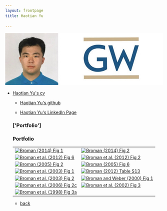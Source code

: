 ```yaml
---
layout: frontpage
title: Haotian Yu

---
```

 <img src="YHT_Pict.jpg" alt="Haotian Yu" title="Haotian Yu"/>

  <div class="navbar-inner0">
       <ul class="nav">
          <li><a href="https://github.com/HaotianYu123/HaotianYu123.github.io/blob/master/assets/YHT_Resume.pdf">Haotian Yu's cv</a></li>
      <ul class="nav1">
          <li><a href="https://github.com/bsharvey">Haotian Yu's github</a></li>
      </ul>
      <ul class="nav2">
          <li><a href="https://www.linkedin.com/in/haotian-yu-ab954b120/">Haotian Yu's LinkedIn Page</a></li>
      </ul>
 

### ['Portfolio']
### <a name="Portfolio"></a>Portfolio
<table class="wide">
<tr>
  <td class="left">
    <a href="pages/publpics/rqtlexper_fig1.html">
        <img src="assets/publpics/rqtlexper_fig1.png" alt="Broman (2014) Fig 1" title="Broman (2014) Fig 1"/>
    </a>
  </td>
  <td class="right">
    <a href="pages/publpics/rqtlexper_fig2.html">
        <img src="assets/publpics/rqtlexper_fig2.png" alt="Broman (2014) Fig 2" title="Broman (2014) Fig 2"/>
    </a>
  </td>
</tr>
<tr>
  <td class="left">
    <a href="pages/publpics/phyloqtl_fig6.html">
        <img src="assets/publpics/phyloqtl_fig6.png" alt="Broman et al. (2012) Fig 6" title="Broman et al. (2012) Fig 6"/>
    </a>
  </td>
  <td class="right">
    <a href="pages/publpics/phyloqtl_fig2.html">
        <img src="assets/publpics/phyloqtl_fig2.png" alt="Broman et al. (2012) Fig 2" title="Broman et al. (2012) Fig 2"/>
    </a>
  </td>
</tr>
<tr>
  <td class="left">
    <a href="pages/publpics/rigenome_fig2.html">
        <img src="assets/publpics/rigenome_fig2.png" alt="Broman (2005) Fig 2" title="Broman (2005) Fig 2"/>
    </a>
  </td>
  <td class="right">
    <a href="pages/publpics/rigenome_fig6.html">
        <img src="assets/publpics/rigenome_fig6.png" alt="Broman (2005) Fig 6" title="Broman (2005) Fig 6"/>
    </a>
  </td>
</tr>
<tr>
  <td class="left">
    <a href="pages/publpics/inversion_fig1.html">
        <img src="assets/publpics/inversion_fig1.png" alt="Broman et al. (2003) Fig 1" title="Broman et al. (2003) Fig 1"/>
    </a>
  </td>
  <td class="right">
    <a href="pages/publpics/preCCprob_tabS13.html">
        <img src="assets/publpics/preCCprob_tabS13.png" alt="Broman (2012) Table S13" title="Broman (2012) Table S13"/>
    </a>
  </td>
</tr>
<tr>
  <td class="left">
    <a href="pages/publpics/inversion_fig2.html">
        <img src="assets/publpics/inversion_fig2.png" alt="Broman et al. (2003) Fig 2" title="Broman et al. (2003) Fig 2"/>
    </a>
  </td>
  <td class="right">
    <a href="pages/publpics/interfer_fig1.html">
        <img src="assets/publpics/interfer_fig1.png" alt="Broman and Weber (2000) Fig 1" title="Broman and Weber (2000) Fig 1"/>
    </a>
  </td>
</tr>
<tr>
  <td class="left">
    <a href="pages/publpics/xchr_fig2.html">
        <img src="assets/publpics/xchr_fig2c.png" alt="Broman et al. (2006) Fig 2c" title="Broman et al. (2006) Fig 2c"/>
    </a>
  </td>
  <td class="right">
    <a href="pages/publpics/mousebc_fig3.html">
        <img src="assets/publpics/mousebc_fig3.png" alt="Broman et al. (2002) Fig 3" title="Broman et al. (2002) Fig 3"/>
    </a>
  </td>
</tr>
<tr>
  <td class="left">
    <a href="pages/publpics/geneticmaps_fig3.html">
        <img src="assets/publpics/geneticmaps_fig3a.png" alt="Broman et al. (1998) Fig 3a" title="Broman et al. (1998) Fig 3a"/>
    </a>
  </td>
  <td class="right">
  </td>
</tr>
</table>

<div class="navbar">
  <div class="navbar-inner">
      <ul class="nav">
          <li><a href="index.html">back</a></li>
      </ul>
  </div>
</div>
